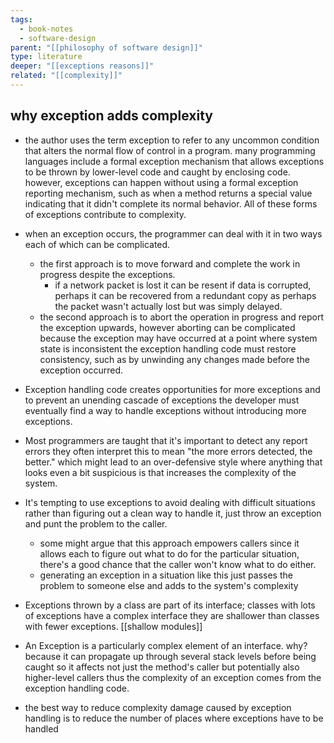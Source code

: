 ```yaml
---
tags:
  - book-notes
  - software-design
parent: "[[philosophy of software design]]"
type: literature
deeper: "[[exceptions reasons]]"
related: "[[complexity]]"
---
```

## why exception adds complexity
- the author uses the term exception to refer to any uncommon condition that alters the normal flow of control in a program. many programming languages include a formal exception mechanism that allows exceptions to be thrown by lower-level code and caught by enclosing code. however, exceptions can happen without using a formal exception reporting mechanism, such as when a method returns a special value indicating that it didn't complete its normal behavior. All of these forms of exceptions contribute to complexity.

- when an exception occurs, the programmer can deal with it in two ways each of which can be complicated.
	- the first approach is to move forward and complete the work in progress despite the exceptions.
		- if a network packet is lost it can be resent if data is corrupted, perhaps it can be recovered from a redundant copy as perhaps the packet wasn't actually lost but was simply delayed.
	- the second approach is to abort the operation in progress and report the exception upwards, however aborting can be complicated because the exception may have occurred at a point where system state is inconsistent the exception handling code must restore consistency, such as by unwinding any changes made before the exception occurred.

- Exception handling code creates opportunities for more exceptions and to prevent an unending cascade of exceptions the developer must eventually find a way to handle exceptions without introducing more exceptions.
- Most programmers are taught that it's important to detect any report errors they often interpret this to mean "the more errors detected, the better." which might lead to an over-defensive style where anything that looks even a bit suspicious is that increases the complexity of the system.

- It's tempting to use exceptions to avoid dealing with difficult situations rather than figuring out a clean way to handle it, just throw an exception and punt the problem to the caller.
	- some might argue that this approach empowers callers since it allows each to figure out what to do for the particular situation, there's a good chance that the caller won't know what to do either.
	- generating an exception in a situation like this just passes the problem to someone else and adds to the system's complexity

- Exceptions thrown by a class are part of its interface; classes with lots of exceptions have a complex interface they are shallower than classes with fewer exceptions. [[shallow modules]]
- An Exception is a particularly complex element of an interface. why? because it can propagate up through several stack levels before being caught so it affects not just the method's caller but potentially also higher-level callers thus the complexity of an exception comes from the exception handling code.
- the best way to reduce complexity damage caused by exception handling is to reduce the number of places where exceptions have to be handled